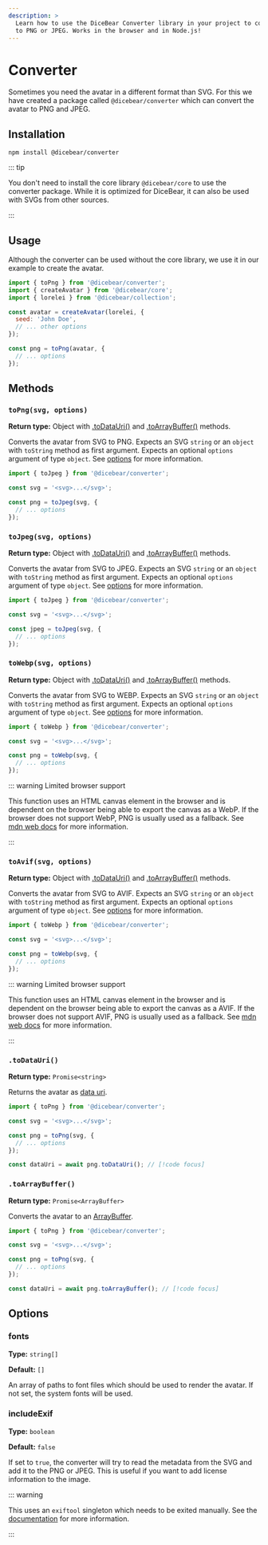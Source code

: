 ```yaml
---
description: >
  Learn how to use the DiceBear Converter library in your project to convert SVG
  to PNG or JPEG. Works in the browser and in Node.js!
---
```


# Converter

Sometimes you need the avatar in a different format than SVG. For this we have
created a package called `@dicebear/converter` which can convert the avatar to PNG
and JPEG.

## Installation

```
npm install @dicebear/converter
```

::: tip

You don't need to install the core library `@dicebear/core` to use the converter
package. While it is optimized for DiceBear, it can also be used with SVGs from
other sources.

:::

## Usage

Although the converter can be used without the core library, we use it in our
example to create the avatar.

```js
import { toPng } from '@dicebear/converter';
import { createAvatar } from '@dicebear/core';
import { lorelei } from '@dicebear/collection';

const avatar = createAvatar(lorelei, {
  seed: 'John Doe',
  // ... other options
});

const png = toPng(avatar, {
  // ... options
});
```

## Methods

### `toPng(svg, options)`

**Return type:** Object with [.toDataUri()](#todatauri) and
[.toArrayBuffer()](#toarraybuffer) methods.

Converts the avatar from SVG to PNG. Expects an SVG `string` or an `object` with
`toString` method as first argument. Expects an optional `options` argument of
type `object`. See [options](#options) for more information.

<!-- prettier-ignore -->
```js
import { toJpeg } from '@dicebear/converter';

const svg = '<svg>...</svg>';

const png = toJpeg(svg, {
  // ... options
});
```

### `toJpeg(svg, options)`

**Return type:** Object with [.toDataUri()](#todatauri) and
[.toArrayBuffer()](#toarraybuffer) methods.

Converts the avatar from SVG to JPEG. Expects an SVG `string` or an `object`
with `toString` method as first argument. Expects an optional `options` argument
of type `object`. See [options](#options) for more information.

<!-- prettier-ignore -->
```js
import { toJpeg } from '@dicebear/converter';

const svg = '<svg>...</svg>';

const jpeg = toJpeg(svg, {
  // ... options
});
```

### `toWebp(svg, options)`

**Return type:** Object with [.toDataUri()](#todatauri) and
[.toArrayBuffer()](#toarraybuffer) methods.

Converts the avatar from SVG to WEBP. Expects an SVG `string` or an `object`
with `toString` method as first argument. Expects an optional `options` argument
of type `object`. See [options](#options) for more information.

<!-- prettier-ignore -->
```js
import { toWebp } from '@dicebear/converter';

const svg = '<svg>...</svg>';

const png = toWebp(svg, {
  // ... options
});
```

::: warning Limited browser support

This function uses an HTML canvas element in the browser and is dependent on the
browser being able to export the canvas as a WebP. If the browser does not
support WebP, PNG is usually used as a fallback. See
[mdn web docs](https://developer.mozilla.org/en-US/docs/Web/API/HTMLCanvasElement/toBlob)
for more information.

:::

### `toAvif(svg, options)`

**Return type:** Object with [.toDataUri()](#todatauri) and
[.toArrayBuffer()](#toarraybuffer) methods.

Converts the avatar from SVG to AVIF. Expects an SVG `string` or an `object`
with `toString` method as first argument. Expects an optional `options` argument
of type `object`. See [options](#options) for more information.

<!-- prettier-ignore -->
```js
import { toWebp } from '@dicebear/converter';

const svg = '<svg>...</svg>';

const png = toWebp(svg, {
  // ... options
});
```

::: warning Limited browser support

This function uses an HTML canvas element in the browser and is dependent on the
browser being able to export the canvas as a AVIF. If the browser does not
support AVIF, PNG is usually used as a fallback. See
[mdn web docs](https://developer.mozilla.org/en-US/docs/Web/API/HTMLCanvasElement/toBlob)
for more information.

:::

### `.toDataUri()`

**Return type:** `Promise<string>`

Returns the avatar as [data uri](https://en.wikipedia.org/wiki/Data_URI_scheme).

```js
import { toPng } from '@dicebear/converter';

const svg = '<svg>...</svg>';

const png = toPng(svg, {
  // ... options
});

const dataUri = await png.toDataUri(); // [!code focus]
```

### `.toArrayBuffer()`

**Return type:** `Promise<ArrayBuffer>`

Converts the avatar to an
[ArrayBuffer](https://developer.mozilla.org/en-US/Web/JavaScript/Reference/Global_Objects/ArrayBuffer).

```js
import { toPng } from '@dicebear/converter';

const svg = '<svg>...</svg>';

const png = toPng(svg, {
  // ... options
});

const dataUri = await png.toArrayBuffer(); // [!code focus]
```

## Options

### fonts <Badge type="warning" text="Node.js only" />

**Type:** `string[]`

**Default:** `[]`

An array of paths to font files which should be used to render the avatar. If
not set, the system fonts will be used.

### includeExif <Badge type="warning" text="Node.js only" />

**Type:** `boolean`

**Default:** `false`

If set to `true`, the converter will try to read the metadata from the SVG and
add it to the PNG or JPEG. This is useful if you want to add license information
to the image.

::: warning

This uses an `exiftool` singleton which needs to be exited manually. See the
[documentation](https://www.npmjs.com/package/exiftool-vendored#usage) for more
information.

:::
